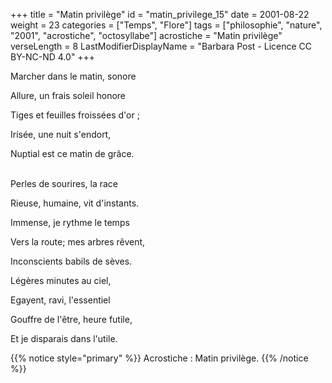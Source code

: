 +++
title = "Matin privilège"
id = "matin_privilege_15"
date = 2001-08-22
weight = 23
categories = ["Temps", "Flore"]
tags = ["philosophie", "nature", "2001", "acrostiche", "octosyllabe"]
acrostiche = "Matin privilège"
verseLength = 8
LastModifierDisplayName = "Barbara Post - Licence CC BY-NC-ND 4.0"
+++

Marcher dans le matin, sonore

Allure, un frais soleil honore

Tiges et feuilles froissées d'or ;

Irisée, une nuit s'endort,

Nuptial est ce matin de grâce.

 \
Perles de sourires, la race

Rieuse, humaine, vit d'instants.

Immense, je rythme le temps

Vers la route; mes arbres rêvent,

Inconscients babils de sèves.

Légères minutes au ciel,

Egayent, ravi, l'essentiel

Gouffre de l'être, heure futile,

Et je disparais dans l'utile.

{{% notice style="primary" %}}
Acrostiche : Matin privilège.
{{% /notice %}}
